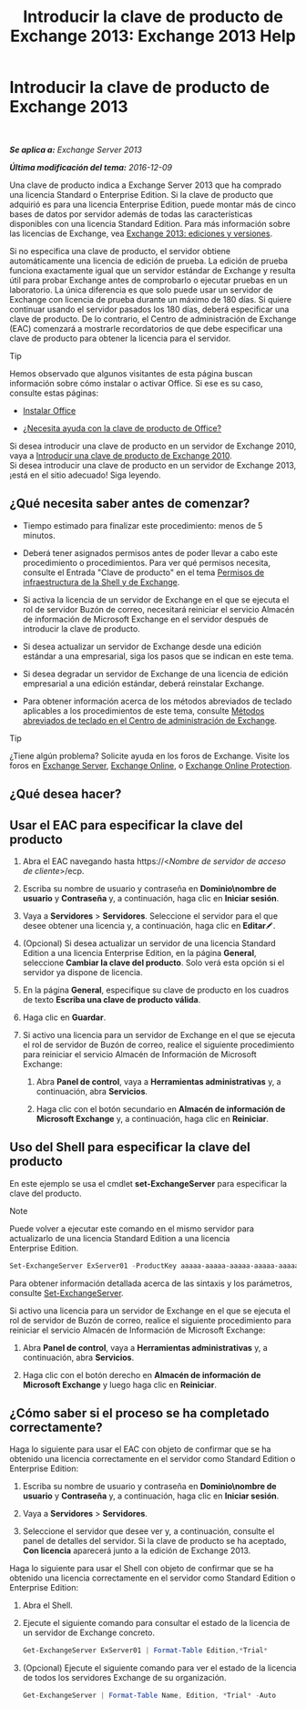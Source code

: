 ﻿---
title: 'Introducir la clave de producto de Exchange 2013: Exchange 2013 Help'
TOCTitle: Introducir la clave de producto de Exchange 2013
ms:assetid: ccb14685-4bdc-42a4-a985-35cd2a1a415c
ms:mtpsurl: https://technet.microsoft.com/es-es/library/Bb124582(v=EXCHG.150)
ms:contentKeyID: 51406549
ms.date: 04/23/2018
mtps_version: v=EXCHG.150
f1_keywords:
- Microsoft.Exchange.Management.SnapIn.Esm.Servers.EnterProductKeyWizardForm.EnterProductKeyWizardPage
ms.translationtype: HT
---

# Introducir la clave de producto de Exchange 2013

 

_**Se aplica a:** Exchange Server 2013_

_**Última modificación del tema:** 2016-12-09_

Una clave de producto indica a Exchange Server 2013 que ha comprado una licencia Standard o Enterprise Edition. Si la clave de producto que adquirió es para una licencia Enterprise Edition, puede montar más de cinco bases de datos por servidor además de todas las características disponibles con una licencia Standard Edition. Para más información sobre las licencias de Exchange, vea [Exchange 2013: ediciones y versiones](exchange-2013-editions-and-versions-exchange-2013-help.md).

Si no especifica una clave de producto, el servidor obtiene automáticamente una licencia de edición de prueba. La edición de prueba funciona exactamente igual que un servidor estándar de Exchange y resulta útil para probar Exchange antes de comprobarlo o ejecutar pruebas en un laboratorio. La única diferencia es que solo puede usar un servidor de Exchange con licencia de prueba durante un máximo de 180 días. Si quiere continuar usando el servidor pasados los 180 días, deberá especificar una clave de producto. De lo contrario, el Centro de administración de Exchange (EAC) comenzará a mostrarle recordatorios de que debe especificar una clave de producto para obtener la licencia para el servidor.


> [!TIP]  
> Hemos observado que algunos visitantes de esta página buscan información sobre cómo instalar o activar Office. Si ese es su caso, consulte estas páginas: 
> <UL>
> <LI>
> <P><A href="http://go.microsoft.com/fwlink/p/?linkid=403360">Instalar Office</A></P>
> <LI>
> <P><A href="http://go.microsoft.com/fwlink/p/?linkid=403361">¿Necesita ayuda con la clave de producto de Office?</A></P></LI></UL>Si desea introducir una clave de producto en un servidor de Exchange 2010, vaya a <A href="http://go.microsoft.com/fwlink/p/?linkid=403370">Introducir una clave de producto de Exchange 2010</A>.<BR>Si desea introducir una clave de producto en un servidor de Exchange&nbsp;2013, ¡está en el sitio adecuado! Siga leyendo.



## ¿Qué necesita saber antes de comenzar?

  - Tiempo estimado para finalizar este procedimiento: menos de 5 minutos.

  - Deberá tener asignados permisos antes de poder llevar a cabo este procedimiento o procedimientos. Para ver qué permisos necesita, consulte el Entrada "Clave de producto" en el tema [Permisos de infraestructura de la Shell y de Exchange](exchange-and-shell-infrastructure-permissions-exchange-2013-help.md).

  - Si activa la licencia de un servidor de Exchange en el que se ejecuta el rol de servidor Buzón de correo, necesitará reiniciar el servicio Almacén de información de Microsoft Exchange en el servidor después de introducir la clave de producto.

  - Si desea actualizar un servidor de Exchange desde una edición estándar a una empresarial, siga los pasos que se indican en este tema.

  - Si desea degradar un servidor de Exchange de una licencia de edición empresarial a una edición estándar, deberá reinstalar Exchange.

  - Para obtener información acerca de los métodos abreviados de teclado aplicables a los procedimientos de este tema, consulte [Métodos abreviados de teclado en el Centro de administración de Exchange](keyboard-shortcuts-in-the-exchange-admin-center-exchange-online-protection-help.md).


> [!TIP]
> ¿Tiene algún problema? Solicite ayuda en los foros de Exchange. Visite los foros en <A href="https://go.microsoft.com/fwlink/p/?linkid=60612">Exchange Server</A>, <A href="https://go.microsoft.com/fwlink/p/?linkid=267542">Exchange Online</A>, o <A href="https://go.microsoft.com/fwlink/p/?linkid=285351">Exchange Online Protection</A>.



## ¿Qué desea hacer?

## Usar el EAC para especificar la clave del producto

1.  Abra el EAC navegando hasta https://\<*Nombre de servidor de acceso de cliente*\>/ecp.

2.  Escriba su nombre de usuario y contraseña en **Dominio\\nombre de usuario** y **Contraseña** y, a continuación, haga clic en **Iniciar sesión**.

3.  Vaya a **Servidores** \> **Servidores**. Seleccione el servidor para el que desee obtener una licencia y, a continuación, haga clic en **Editar**![Icono Editar](images/Bb124582.6f53ccb2-1f13-4c02-bea0-30690e6ea71d(EXCHG.150).gif "Icono Editar").

4.  (Opcional) Si desea actualizar un servidor de una licencia Standard Edition a una licencia Enterprise Edition, en la página **General**, seleccione **Cambiar la clave del producto**. Solo verá esta opción si el servidor ya dispone de licencia.

5.  En la página **General**, especifique su clave de producto en los cuadros de texto **Escriba una clave de producto válida**.

6.  Haga clic en **Guardar**.

7.  Si activo una licencia para un servidor de Exchange en el que se ejecuta el rol de servidor de Buzón de correo, realice el siguiente procedimiento para reiniciar el servicio Almacén de Información de Microsoft Exchange:
    
    1.  Abra **Panel de control**, vaya a **Herramientas administrativas** y, a continuación, abra **Servicios**.
    
    2.  Haga clic con el botón secundario en **Almacén de información de Microsoft Exchange** y, a continuación, haga clic en **Reiniciar**.

## Uso del Shell para especificar la clave del producto

En este ejemplo se usa el cmdlet **set-ExchangeServer** para especificar la clave del producto.


> [!NOTE]  
> Puede volver a ejecutar este comando en el mismo servidor para actualizarlo de una licencia Standard&nbsp;Edition a una licencia Enterprise&nbsp;Edition.

```powershell
Set-ExchangeServer ExServer01 -ProductKey aaaaa-aaaaa-aaaaa-aaaaa-aaaaa
```

Para obtener información detallada acerca de las sintaxis y los parámetros, consulte [Set-ExchangeServer](https://technet.microsoft.com/es-es/library/bb123716\(v=exchg.150\)).

Si activo una licencia para un servidor de Exchange en el que se ejecuta el rol de servidor de Buzón de correo, realice el siguiente procedimiento para reiniciar el servicio Almacén de Información de Microsoft Exchange:

1.  Abra **Panel de control**, vaya a **Herramientas administrativas** y, a continuación, abra **Servicios**.

2.  Haga clic con el botón derecho en **Almacén de información de Microsoft Exchange** y luego haga clic en **Reiniciar**.

## ¿Cómo saber si el proceso se ha completado correctamente?

Haga lo siguiente para usar el EAC con objeto de confirmar que se ha obtenido una licencia correctamente en el servidor como Standard Edition o Enterprise Edition:

1.  Escriba su nombre de usuario y contraseña en **Dominio\\nombre de usuario** y **Contraseña** y, a continuación, haga clic en **Iniciar sesión**.

2.  Vaya a **Servidores** \> **Servidores**.

3.  Seleccione el servidor que desee ver y, a continuación, consulte el panel de detalles del servidor. Si la clave de producto se ha aceptado, **Con licencia** aparecerá junto a la edición de Exchange 2013.

Haga lo siguiente para usar el Shell con objeto de confirmar que se ha obtenido una licencia correctamente en el servidor como Standard Edition o Enterprise Edition:

1.  Abra el Shell.

2.  Ejecute el siguiente comando para consultar el estado de la licencia de un servidor de Exchange concreto.
    
     ```powershell
     Get-ExchangeServer ExServer01 | Format-Table Edition,*Trial*
     ```

3.  (Opcional) Ejecute el siguiente comando para ver el estado de la licencia de todos los servidores Exchange de su organización.
    
     ```powershell
     Get-ExchangeServer | Format-Table Name, Edition, *Trial* -Auto
     ```

